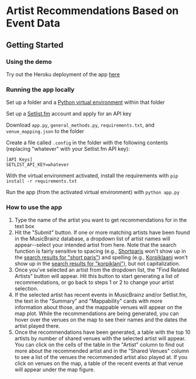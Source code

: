 # Artist Recommendations Based on Event Data

## Getting Started

### Using the demo

Try out the Heroku deployment of the app [here](https://mumt-app.herokuapp.com/)

### Running the app locally

Set up a folder and a [Python virtual environment](https://packaging.python.org/guides/installing-using-pip-and-virtual-environments/) within that folder

Set up a [Setlist.fm](https://www.setlist.fm/) account and apply for an API key

Download `app.py`, `general_methods.py`, `requirements.txt`, and `venue_mapping.json` to the folder

Create a file called `.config` in the folder with the following contents (replacing "whatever" with your Setlist.fm API key):

```
[API Keys]
SETLIST_API_KEY=whatever
```

With the virtual environment activated, install the requirements with `pip install -r requirements.txt` 

Run the app (from the activated virtual environment) with `python app.py`

### How to use the app

1. Type the name of the artist you want to get recommendations for in the text box
2. Hit the "Submit" button. If one or more matching artists have been found in the MusicBrainz database, a dropdown list of artist names will appear--select your intended artist from here. Note that the search function is fairly sensitive to spacing (e.g., [Shortparis](https://musicbrainz.org/artist/e1f95266-0e43-4e25-9415-0596cb711d7b) won't show up in the [search results for "short paris"](https://musicbrainz.org/search?query=short+paris&type=artist)) and spelling (e.g., [Korpiklaani](https://musicbrainz.org/artist/50eec634-7c42-41ee-9b1f-b41d9ca28b26) won't show up in the [search results for "korpiklani"](https://musicbrainz.org/search?query=korpiklani&type=artist)), but not capitalization.
3. Once you've selected an artist from the dropdown list, the "Find Related Artists" button will appear. Hit this button to start generating a list of recommendations, or go back to steps 1 or 2 to change your artist selection.
4. If the selected artist has recent events in MusicBrainz and/or Setlist.fm, the text in the "Summary" and "Mappability" cards with more information about those, and the mappable venues will appear on the map plot. While the recommendations are being generated, you can hover over the venues on the map to see their names and the dates the artist played there.
5. Once the recommendations have been generated, a table with the top 10 artists by number of shared venues with the selected artist will appear. You can click on the cells of the table in the "Artist" column to find out more about the recommended artist and in the "Shared Venues" column to see a list of the venues the recommended artist also played at. If you click on venues on the map, a table of the recent events at that venue will appear under the map figure.
